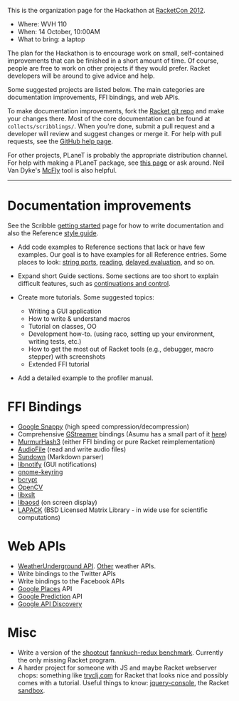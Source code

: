 This is the organization page for the Hackathon at [RacketCon 2012](http://con.racket-lang.org/).

* Where: WVH 110
* When:  14 October, 10:00AM
* What to bring: a laptop

The plan for the Hackathon is to encourage work on small, self-contained improvements that can be finished in a short amount of time. Of course, people are free to work on other projects if they would prefer. Racket developers will be around to give advice and help.

Some suggested projects are listed below. The main categories are documentation improvements, FFI bindings, and web APIs.

To make documentation improvements, fork the [Racket git repo](https://github.com/plt/racket) and make your changes there. Most of the core documentation can be found at `collects/scribblings/`. When you're done, submit a pull request and a developer will review and suggest changes or merge it. For help with pull requests, see the [GitHub help page](https://help.github.com/articles/using-pull-requests).

For other projects, PLaneT is probably the appropriate distribution channel. For help with making a PLaneT package, see [this page](http://pre.racket-lang.org/docs/html/planet/Developing_Packages_for_PLaneT.html) or ask around. Neil Van Dyke's [McFly](http://planet.racket-lang.org/package-source/neil/mcfly-tools.plt/1/10/planet-docs/doc/index.html) tool is also helpful.

***

# Documentation improvements

See the Scribble [getting started](http://docs.racket-lang.org/scribble/getting-started.html) page for how to write documentation and also the Reference [style guide](http://docs.racket-lang.org/scribble/reference-style.html).

* Add code examples to Reference sections that lack or have few examples. Our goal is to have examples for all Reference entries. Some places to look: [string ports](http://pre.racket-lang.org/docs/html/reference/stringport.html), [reading](http://pre.racket-lang.org/docs/html/reference/Reading.html), [delayed evaluation](http://pre.racket-lang.org/docs/html/reference/Delayed_Evaluation.html), and so on.

* Expand short Guide sections. Some sections are too short to explain difficult features, such as [continuations and control](http://pre.racket-lang.org/docs/html/guide/control.html).

* Create more tutorials. Some suggested topics:
  - Writing a GUI application
  - How to write & understand macros
  - Tutorial on classes, OO
  - Development how-to. (using raco, setting up your environment, writing tests, etc.)
  - How to get the most out of Racket tools (e.g., debugger, macro stepper) with screenshots
  - Extended FFI tutorial

* Add a detailed example to the profiler manual.

# FFI Bindings

* [Google Snappy](http://code.google.com/p/snappy/) (high speed compression/decompression)
* Comprehensive [GStreamer](http://gstreamer.freedesktop.org/documentation/) bindings (Asumu has a small part of it [here](https://github.com/takikawa/racket-gst))
* [MurmurHash3](http://code.google.com/p/smhasher/) (either FFI binding or pure Racket reimplementation)
* [AudioFile](http://audiofile.68k.org/) (read and write audio files)
* [Sundown](https://github.com/vmg/sundown) (Markdown parser)
* [libnotify](http://developer.gnome.org/libnotify/) (GUI notifications)
* [gnome-keyring](http://developer.gnome.org/gnome-keyring/stable/)
* [bcrypt](http://www.openwall.com/crypt/)
* [OpenCV](http://opencv.org/)
* [libxslt](http://xmlsoft.org/XSLT/)
* [libaosd](https://github.com/atheme/libaosd) (on screen display)
* [LAPACK](http://www.netlib.org/lapack/) (BSD Licensed Matrix Library - in wide use for scientific computations)

# Web APIs

* [WeatherUnderground API](http://www.wunderground.com/weather/api/). [Other](http://blog.programmableweb.com/2009/04/15/5-weather-apis-from-weatherbug-to-weather-channel/) weather APIs.
* Write bindings to the Twitter APIs
* Write bindings to the Facebook APIs
* [Google Places](https://developers.google.com/places/documentation/) API
* [Google Prediction](https://developers.google.com/prediction/docs/getting-started) API
* [Google API Discovery](https://developers.google.com/discovery/)

# Misc

* Write a version of the [shootout](http://shootout.alioth.debian.org/) [fannkuch-redux benchmark](http://shootout.alioth.debian.org/u32/performance.php?test=fannkuchredux).  Currently the only missing Racket program.
* A harder project for someone with JS and maybe Racket webserver chops: something like [tryclj.com](http://tryclj.com/) for Racket that looks nice and possibly comes with a tutorial. Useful things to know: [jquery-console](https://github.com/chrisdone/jquery-console), the Racket [sandbox](http://docs.racket-lang.org/reference/Sandboxed_Evaluation.html).